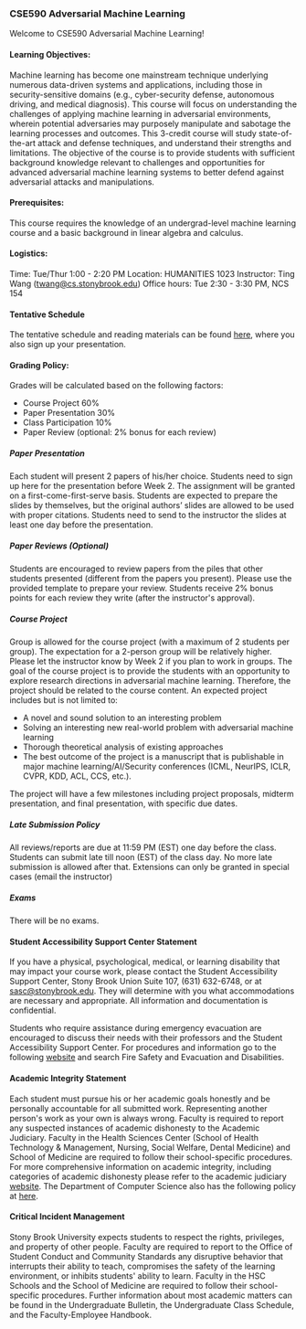 ### CSE590 Adversarial Machine Learning

Welcome to CSE590 Adversarial Machine Learning!

#### Learning Objectives:

Machine learning has become one mainstream technique underlying numerous data-driven systems and applications, including those in security-sensitive domains (e.g., cyber-security defense, autonomous driving, and medical diagnosis). This course will focus on understanding the challenges of applying machine learning in adversarial environments, wherein potential adversaries may purposely manipulate and sabotage the learning processes and outcomes. This 3-credit course will study state-of-the-art attack and defense techniques, and understand their strengths and limitations. The objective of the course is to provide students with sufficient background knowledge relevant to challenges and opportunities for advanced adversarial machine learning systems to better defend against adversarial attacks and manipulations.

#### Prerequisites:

This course requires the knowledge of an undergrad-level machine learning course and a basic background in linear algebra and calculus.

#### Logistics:

Time: Tue/Thur 1:00 - 2:20 PM
Location: HUMANITIES 1023
Instructor: Ting Wang (twang@cs.stonybrook.edu)
Office hours: Tue 2:30 - 3:30 PM, NCS 154

#### Tentative Schedule

The tentative schedule and reading materials can be found [here](https://docs.google.com/spreadsheets/d/1Ur5lj63Eg8v9mmUstGAQO9hzaecZ7_2-ifA85WxSbfQ/edit?usp=sharing), where you also sign up your presentation. 

#### Grading Policy:

Grades will be calculated based on the following factors:

- Course Project 60%
- Paper Presentation 30%
- Class Participation 10%
- Paper Review (optional: 2% bonus for each review)

##### Paper Presentation
Each student will present 2 papers of his/her choice. Students need to sign up here for the presentation before Week 2. The assignment will be granted on a first-come-first-serve basis. Students are expected to prepare the slides by themselves, but the original authors’ slides are allowed to be used with proper citations. Students need to send to the instructor the slides at least one day before the presentation.

##### Paper Reviews (Optional)
Students are encouraged to review papers from the piles that other students presented (different from the papers you present). Please use the provided template to prepare your review. Students receive 2% bonus points for each review they write (after the instructor's approval).

##### Course Project
Group is allowed for the course project (with a maximum of 2 students per group). The expectation for a 2-person group will be relatively higher. Please let the instructor know by Week 2 if you plan to work in groups.
The goal of the course project is to provide the students with an opportunity to explore research directions in adversarial machine learning. Therefore, the project should be related to the course content. An expected project includes but is not limited to:
- A novel and sound solution to an interesting problem
- Solving an interesting new real-world problem with adversarial machine learning
- Thorough theoretical analysis of existing approaches
- The best outcome of the project is a manuscript that is publishable in major machine learning/AI/Security conferences (ICML, NeurIPS, ICLR, CVPR, KDD, ACL, CCS, etc.).

The project will have a few milestones including project proposals, midterm presentation, and final presentation, with specific due dates.

##### Late Submission Policy
All reviews/reports are due at 11:59 PM (EST) one day before the class.
Students can submit late till noon (EST) of the class day. No more late submission is allowed after that.
Extensions can only be granted in special cases (email the instructor)

##### Exams
There will be no exams.


#### Student Accessibility Support Center Statement

If you have a physical, psychological, medical, or learning disability that may impact your course work, please contact the Student Accessibility Support Center, Stony Brook Union Suite 107, (631) 632-6748, or at sasc@stonybrook.edu. They will determine with you what accommodations are necessary and appropriate. All information and documentation is confidential.

Students who require assistance during emergency evacuation are encouraged to discuss their needs with their professors and the Student Accessibility Support Center. For procedures and information go to the following [website](https://ehs.stonybrook.edu/programs/fire-safety/emergency-evacuation/evacuation-guide-disabilities) and search Fire Safety and Evacuation and Disabilities.

#### Academic Integrity Statement

Each student must pursue his or her academic goals honestly and be personally accountable for all submitted work. Representing another person's work as your own is always wrong. Faculty is required to report any suspected instances of academic dishonesty to the Academic Judiciary. Faculty in the Health Sciences Center (School of Health Technology & Management, Nursing, Social Welfare, Dental Medicine) and School of Medicine are required to follow their school-specific procedures. For more comprehensive information on academic integrity, including categories of academic dishonesty please refer to the academic judiciary [website](http://www.stonybrook.edu/commcms/academic_integrity/index.html). The Department of Computer Science also has the following policy at [here](https://www.cs.stonybrook.edu/sites/default/files/drupalfiles/basicpage/GraduateAcademicDishonesty.pdf).


#### Critical Incident Management

Stony Brook University expects students to respect the rights, privileges, and property of other people. Faculty are required to report to the Office of Student Conduct and Community Standards any disruptive behavior that interrupts their ability to teach, compromises the safety of the learning environment, or inhibits students' ability to learn. Faculty in the HSC Schools and the School of Medicine are required to follow their school-specific procedures. Further information about most academic matters can be found in the Undergraduate Bulletin, the Undergraduate Class Schedule, and the Faculty-Employee Handbook.